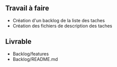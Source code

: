 ## Travail à faire
- Création d'un backlog de la liste des taches 
- Création des fichiers de description des taches
## Livrable
- Backlog/features
- Backlog/README.md

